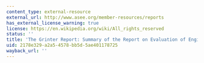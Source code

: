 ```yaml
---
content_type: external-resource
external_url: http://www.asee.org/member-resources/reports
has_external_license_warning: true
license: https://en.wikipedia.org/wiki/All_rights_reserved
status: ''
title: 'The Grinter Report: Summary of the Report on Evaluation of Engineering Education'
uid: 2178e329-a2a5-4578-bb5d-5ae401178725
wayback_url: ''
---
```

